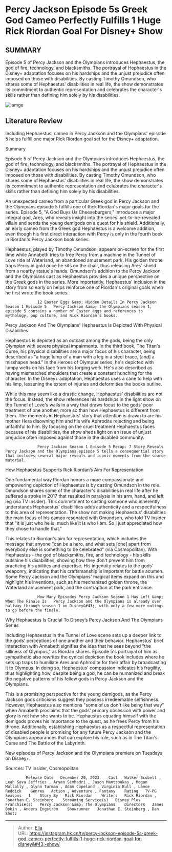 # Percy Jackson Episode 5s Greek God Cameo Perfectly Fulfills 1 Huge Rick Riordan Goal For Disney&#43; Show


## SUMMARY 



  Episode 5 of Percy Jackson and the Olympians introduces Hephaestus, the god of fire, technology, and blacksmiths.   The portrayal of Hephaestus in the Disney&#43; adaptation focuses on his hardships and the unjust prejudice often imposed on those with disabilities.   By casting Timothy Omundson, who shares some of Hephaestus&#39; disabilities in real life, the show demonstrates its commitment to authentic representation and celebrates the character&#39;s skills rather than defining him solely by his disabilities.  

![iamge](https://static1.srcdn.com/wordpress/wp-content/uploads/2024/01/custom-image-of-hephaestus-in-front-of-his-golden-throne-and-statue-machine-in-percy-jackson-episode-5.jpg)

## Literature Review
Including Hephaestus&#39; cameo in Percy Jackson and the Olympians&#39; episode 5 helps fulfill one major Rick Riordan goal set for the Disney&#43; adaptation.





Summary

  Episode 5 of Percy Jackson and the Olympians introduces Hephaestus, the god of fire, technology, and blacksmiths.   The portrayal of Hephaestus in the Disney&#43; adaptation focuses on his hardships and the unjust prejudice often imposed on those with disabilities.   By casting Timothy Omundson, who shares some of Hephaestus&#39; disabilities in real life, the show demonstrates its commitment to authentic representation and celebrates the character&#39;s skills rather than defining him solely by his disabilities.  







An unexpected cameo from a particular Greek god in Percy Jackson and the Olympians episode 5 fulfills one of Rick Riordan&#39;s major goals for the series. Episode 5, &#34;A God Buys Us Cheeseburgers,&#34; introduces a major integral god, Ares, who reveals insight into the series&#39; yet-to-be-revealed villain and sends the young demigods on a quest for his shield. Additionally, an early cameo from the Greek god Hephaestus is a welcome addition, even though his first direct interaction with Percy is only in the fourth book in Riordan&#39;s Percy Jackson book series.

Hephaestus, played by Timothy Omundson, appears on-screen for the first time while Annabeth tries to free Percy from a machine in the Tunnel of Love ride at Waterland, an abandoned amusement park. His golden throne traps Percy in gold once he sits on the chair, thus releasing Ares&#39; shield from a nearby statue&#39;s hands. Omundson&#39;s addition to the Percy Jackson and the Olympians cast as Hephaestus provides a unique perspective on the Greek gods in the series. More importantly, Hephaestus&#39; inclusion in the story from so early on helps reinforce one of Riordan&#39;s original goals when he first wrote the book series.




                  12 Easter Eggs &amp; Hidden Details In Percy Jackson Season 1 Episode 5   Percy Jackson &amp; the Olympians season 1, episode 5 contains a number of Easter eggs and references to mythology, pop culture, and Rick Riordan’s books.    


 Percy Jackson And The Olympians’ Hephaestus Is Depicted With Physical Disabilities 
          

Hephaestus is depicted as an outcast among the gods, being the only Olympian with severe physical impairments. In the third book, The Titan&#39;s Curse, his physical disabilities are a major focus of his character, being described as &#34;a huge lump of a man with a leg in a steel brace, [and] a misshapen head.&#34; In the Heroes of Olympus series, he&#39;s depicted with lumpy welts on his face from his forging work. He&#39;s also described as having mismatched shoulders that create a constant hunching for the character. In the Disney&#43; adaptation, Hephaestus uses a cane to help with his limp, lessening the extent of injuries and deformities the books outline.




While this may seem like a drastic change, Hephaestus&#39; disabilities are not the focus. Instead, the show references his hardships in the light show on the Tunnel of Love&#39;s walls in a way that draws focus to the gods&#39; poor treatment of one another, more so than how Hephaestus is different from them. The moments in Hephaestus&#39; story that attention is drawn to are his mother Hera disowning him and his wife Aphrodite rejecting and being unfaithful to him. By focusing on the cruel treatment Hephaestus faces because of his disabilities, the show sheds light on an issue of unjust prejudice often imposed against those in the disabled community.

                  Percy Jackson Season 1 Episode 5 Recap: 7 Story Reveals   Percy Jackson and the Olympians episode 5 tells a consequential story that includes several major reveals and iconic moments from the source material.    



 How Hephaestus Supports Rick Riordan’s Aim For Representation 
          




One fundamental way Riordan honors a more compassionate and empowering depiction of Hephaestus is by casting Omundson in the role. Omundson shares some of the character&#39;s disabilities in real life after he suffered a stroke in 2017 that resulted in paralysis in his arm, hand, and left leg (via TV Insider). This commitment to casting someone who inherently understands Hephaestus&#39; disabilities adds authenticity and a respectfulness to this area of representation. The show not making Hephaestus&#39; disabilities the main focus of his cameo resonated with Omundson, who told TV Insider that &#34;it is just who he is, much like it is who I am. So I just appreciated how they chose to handle that.&#34;

This relates to Riordan&#39;s aim for representation, which includes the message that anyone &#34;can be a hero, and what sets [one] apart from everybody else is something to be celebrated&#34; (via Cosmopolitan). With Hephaestus - the god of blacksmiths, fire, and technology - his skills outshine his disabilities, showing how they don&#39;t prevent him from practicing his abilities and expertise. His ingenuity relates to the gods&#39; weaponry, indicating that his craftsmanship is important for battle acumen. Some Percy Jackson and the Olympians&#39; magical items expand on this and highlight his inventions, such as his mechanized golden throne, the Waterland amusement park, and the contraption at the park entrance.




                  How Many Episodes Percy Jackson Season 1 Has Left &amp; When The Finale Is   Percy Jackson and the Olympians is already over halfway through season 1 on Disney&#43;, with only a few more outings to go before the finale.    



 Why Hephaestus Is Crucial To Disney’s Percy Jackson And The Olympians Series 
         

Including Hephaestus in the Tunnel of Love scene sets up a deeper link to the gods&#39; perceptions of one another and their behavior. Hephaestus&#39; brief interaction with Annabeth signifies the idea that he sees beyond &#34;the silliness of Olympus,&#34; as Riordan shares. Episode 5&#39;s portrayal of him as sympathetic also rewrites the cynical depiction the book includes where he sets up traps to humiliate Ares and Aphrodite for their affair by broadcasting it to Olympus. In doing so, Hephaestus&#39; compassion indicates his fragility, thus highlighting how, despite being a god, he can be humanized and break the negative patterns of his fellow gods in Percy Jackson and the Olympians.




This is a promising perspective for the young demigods, as the Percy Jackson gods criticisms suggest they possess irredeemable selfishness. However, Hephaestus also mentions &#34;some of us don&#39;t like being that way&#34; when Annabeth proclaims that the gods&#39; primary obsession with power and glory is not how she wants to be. Hephaestus equating himself with the demigods proves his importance to the quest, as he frees Percy from his throne. Additionally, establishing Hephaestus as a respectful representation of disabled people is promising for any future Percy Jackson and the Olympians appearances that can explore his role, such as in The Titan&#39;s Curse and The Battle of the Labyrinth.



New episodes of Percy Jackson and the Olympians premiere on Tuesdays on Disney&#43;.




Sources: TV Insider, Cosmopolitan

             Release Date   December 20, 2023    Cast   Walker Scobell , Leah Sava Jeffries , Aryan Simhadri , Jason Mantzoukas , Megan Mullally , Glynn Turman , Adam Copeland , Virginia Kull , Lance Reddick    Genres   Action , Adventure , Fantasy    Rating   TV-PG    Seasons   1    Story By   Rick Riordan    Writers   Rick Riordan , Jonathan E. Steinberg    Streaming Service(s)   Disney Plus    Franchise(s)   Percy Jackson &amp; The Olympians    Directors   James Bobin , Anders Engström    Showrunner   Jonathan E. Steinberg , Dan Shotz       





---

> Author: [Ella](https://instagram.hk.cn/)  
> URL: https://instagram.hk.cn/tv/percy-jackson-episode-5s-greek-god-cameo-perfectly-fulfills-1-huge-rick-riordan-goal-for-disney&#43;-show/  

